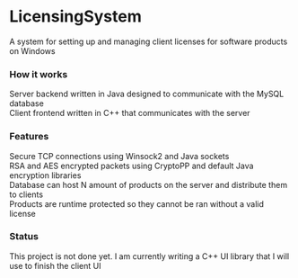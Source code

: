 # LicensingSystem
A system for setting up and managing client licenses for software products on Windows

### How it works
Server backend written in Java designed to communicate with the MySQL database                                                                                                             
Client frontend written in C++ that communicates with the server

### Features
Secure TCP connections using Winsock2 and Java sockets                                                                                                                            
RSA and AES encrypted packets using CryptoPP and default Java encryption libraries                                                                                                
Database can host N amount of products on the server and distribute them to clients                                                                                                
Products are runtime protected so they cannot be ran without a valid license

### Status
This project is not done yet. I am currently writing a C++ UI library that I will use to finish the client UI
